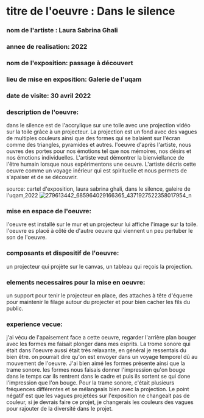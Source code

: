 # titre de l'oeuvre : Dans le silence
### nom de l'artiste : Laura Sabrina Ghali
### annee de realisation: 2022
### nom de l'exposition: passage à découvert
### lieu de mise en exposition: Galerie de l'uqam
### date de visite: 30 avril 2022 

### description de l'oeuvre: 
dans le silence est de l'accrylique sur une toile avec une projection vidéo sur la toile grâce à un projecteur. La projection est un fond avec des vagues de multiples couleurs ainsi que des formes qui se balaient sur l'écran comme des triangles, pyramides et autres.
l'oeuvre d'après l'artiste, nous ouvres des portes pour nos émotions tel que nos mémoires, nos désirs et nos émotions individuelles. L'artiste veut démontrer la bienviellance de l'être humain lorsque nous expérimentons une oeuvre. L'artiste décris cette oeuvre comme un voyage inérieur qui est spirituelle et nous permets de s'apaiser et de se découvrir.


source: cartel d'exposition, laura sabrina ghali, dans le silence, galeire de l'uqam,2022
![279613442_685964029166365_4371927522358017954_n](https://user-images.githubusercontent.com/89647885/167154201-c2f1ed5a-70ff-4322-b104-e8f3b122b876.jpg)


### mise en espace de l'oeuvre:
l'oeuvre est installé sur le mur et un projecteur lui affiche l'image sur la toile. l'oeuvre es placé à côté de d'autre oeuvre qui viennent un peu pertuber le son de l'oeuvre.

### composants et dispositif de l'oeuvre:
un projecteur qui projète sur le canvas, un tableau qui reçois la projection.

### elements necessaires pour la mise en oeuvre:
un support pour tenir le projecteur en place, des attaches à tête d'équerre pour maintenir le filage autour du projecter et pour bien cacher les fils du public.

### experience vecue:
j'ai vécu de l'apaisement face a cette oeuvre, regarder l'arrière plan bouger avec les formes me faisait plonger dans mes esprits. La trome sonore qui était dans l'oeuvre aussi était très relaxante, en général je ressentais du bien être. on pourrait dire qu'on est envoyer dans un voyage temporel dû au mouvement de l'oeuvre. J'ai bien aimé les formes présente ainsi que la trame sonore. les formes nous faisais donner l'impression qu'on bouge dans le temps car ils rentrent dans le cadre et puis ils sortent se qui done l'impression que l'on bouge. Pour la trame sonore, c'était plusieurs fréquences différentes et se mélangeais bien avec la projection. Le point négatif est que les vagues projetées sur l'exposition ne changeait pas de couleur, si je devrais faire ce projet, je changerais les couleurs des vagues pour rajouter de la diversité dans le projet.
